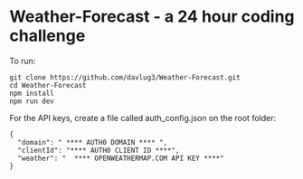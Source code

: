 # Weather-Forecast - a 24 hour coding challenge


To run: 
```
git clone https://github.com/davlug3/Weather-Forecast.git
cd Weather-Forecast
npm install
npm run dev
```


For the API keys,  create a file called auth_config.json on the root folder:

```
{
  "domain": " **** AUTH0 DOMAIN **** ",
  "clientId": "**** AUTH0 CLIENT ID ****",
  "weather": "  **** OPENWEATHERMAP.COM API KEY ****"
}
```
